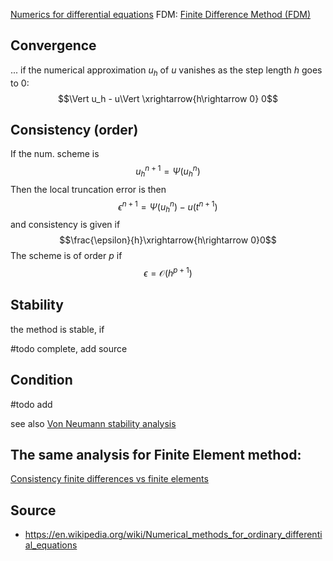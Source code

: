 [Numerics for differential equations](Numerics%20for%20differential%20equations.md)
FDM: [Finite Difference Method (FDM)](Finite%20Difference%20Method%20(FDM).md)

## Convergence
... if the numerical approximation $u_h$ of $u$ vanishes as the step length $h$ goes to $0$:
$$\Vert u_h - u\Vert \xrightarrow{h\rightarrow 0} 0$$


## Consistency (order)
If the num. scheme is
$$u_{h}^{n+1} = \Psi(u_h^n) $$
Then the local truncation error is then
$$\epsilon^{n+1} = \Psi(u_h^n) - u(t^{n+1})$$
and consistency is given if
$$\frac{\epsilon}{h}\xrightarrow{h\rightarrow 0}0$$
The scheme is of order $p$ if
$$\epsilon =\mathcal{O}(h^{p+1})$$



## Stability
the method is stable, if

#todo complete, add source



## Condition

#todo add




see also [Von Neumann stability analysis](Von%20Neumann%20stability%20analysis.md)


## The same analysis for Finite Element method:
[Consistency finite differences vs finite elements](Consistency%20finite%20differences%20vs%20finite%20elements.md)



## Source
- https://en.wikipedia.org/wiki/Numerical_methods_for_ordinary_differential_equations
